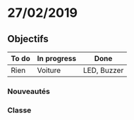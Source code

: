 # 27/02/2019

## Objectifs

| To do | In progress | Done
|--|--|--|
| Rien | Voiture | LED, Buzzer

### Nouveautés

### Classe

<!--stackedit_data:
eyJoaXN0b3J5IjpbLTE4MTY0NTA2LDQwODg5Njg2M119
-->